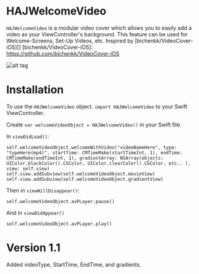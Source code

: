 HAJWelcomeVideo
===============
`HAJWelcomeVideo` is a modular video cover which allows you to easily add a video as your ViewController's background. This feature can be used for Welcome-Screens, Set-Up Videos, etc. Inspired by  [bichenkk/VideoCover-iOS][]
[bichenkk/VideoCover-iOS]: https://github.com/bichenkk/VideoCover-iOS

![alt tag](https://github.com/hichamoaj/HAJWelcomeVideo/blob/master/hajwelcomevideo.gif)

Installation
===============
To use the `HAJWelcomeVideo` object. `import HAJWelcomeVideo` to your Swift ViewController.

Create `var welcomeVideoObject = HAJWelcomeVideo()` in your Swift file.

In `viewDidLoad()`:
```
self.welcomeVideoObject.welcomeWithVideo("videoNameHere", type: "typeHere(mp4)", startTime: CMTimeMake(startTimeInt, 1), endTime: CMTimeMake(endTimeInt, 1), gradientArray: NSArray(objects: UIColor.blackColor().CGColor, UIColor.clearColor().CGColor, etc.. ), view: self.view)
self.view.addSubview(self.welcomeVideoObject.movieView)
self.view.addSubview(self.welcomeVideoObject.gradientView)
```
Then in `viewWillDisappear()`:
```
self.welcomeVideoObject.avPLayer.pause()
```
And in `viewDidAppear()`
```
self.welcomeVideoObject.avPLayer.play()
```
Version 1.1
===============
Added videoType, StartTime, EndTime, and gradients.
